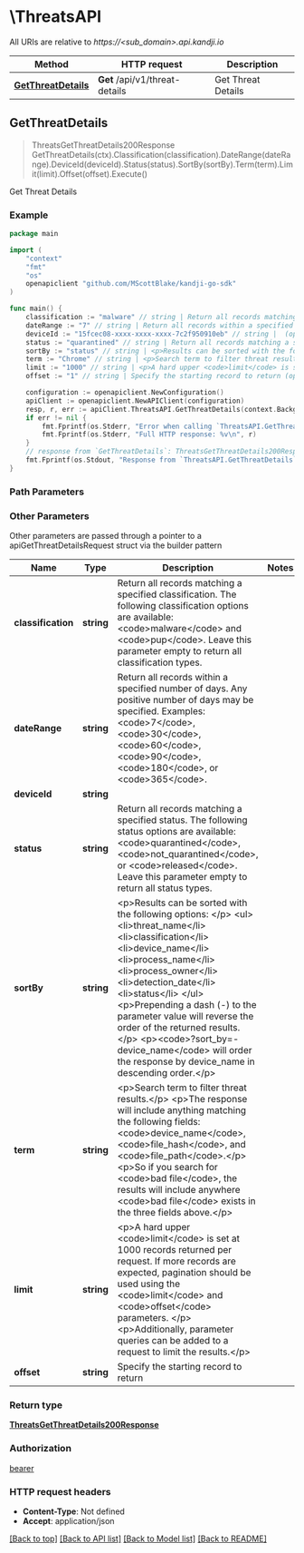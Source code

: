 # \ThreatsAPI

All URIs are relative to *https://&lt;sub_domain&gt;.api.kandji.io*

Method | HTTP request | Description
------------- | ------------- | -------------
[**GetThreatDetails**](ThreatsAPI.md#GetThreatDetails) | **Get** /api/v1/threat-details | Get Threat Details



## GetThreatDetails

> ThreatsGetThreatDetails200Response GetThreatDetails(ctx).Classification(classification).DateRange(dateRange).DeviceId(deviceId).Status(status).SortBy(sortBy).Term(term).Limit(limit).Offset(offset).Execute()

Get Threat Details



### Example

```go
package main

import (
	"context"
	"fmt"
	"os"
	openapiclient "github.com/MScottBlake/kandji-go-sdk"
)

func main() {
	classification := "malware" // string | Return all records matching a specified classification. The following classification options are available: <code>malware</code> and <code>pup</code>. Leave this parameter empty to return all classification types. (optional)
	dateRange := "7" // string | Return all records within a specified number of days. Any positive number of days may be specified. Examples: <code>7</code>, <code>30</code>, <code>60</code>, <code>90</code>, <code>180</code>, or <code>365</code>. (optional)
	deviceId := "15fcec08-xxxx-xxxx-xxxx-7c2f950910eb" // string |  (optional)
	status := "quarantined" // string | Return all records matching a specified status. The following status options are available: <code>quarantined</code>, <code>not_quarantined</code>, or <code>released</code>. Leave this parameter empty to return all status types. (optional)
	sortBy := "status" // string | <p>Results can be sorted with the following options: </p> <ul> <li>threat_name</li> <li>classification</li> <li>device_name</li> <li>process_name</li> <li>process_owner</li> <li>detection_date</li> <li>status</li> </ul> <p>Prepending a dash (-) to the parameter value will reverse the order of the returned results.</p> <p><code>?sort_by=-device_name</code> will order the response by device_name in descending order.</p> (optional)
	term := "Chrome" // string | <p>Search term to filter threat results.</p> <p>The response will include anything matching the following fields: <code>device_name</code>, <code>file_hash</code>, and <code>file_path</code>.</p> <p>So if you search for <code>bad file</code>, the results will include anywhere <code>bad file</code> exists in the three fields above.</p> (optional)
	limit := "1000" // string | <p>A hard upper <code>limit</code> is set at 1000 records returned per request. If more records are expected, pagination should be used using the <code>limit</code> and <code>offset</code> parameters. </p> <p>Additionally, parameter queries can be added to a request to limit the results.</p> (optional)
	offset := "1" // string | Specify the starting record to return (optional)

	configuration := openapiclient.NewConfiguration()
	apiClient := openapiclient.NewAPIClient(configuration)
	resp, r, err := apiClient.ThreatsAPI.GetThreatDetails(context.Background()).Classification(classification).DateRange(dateRange).DeviceId(deviceId).Status(status).SortBy(sortBy).Term(term).Limit(limit).Offset(offset).Execute()
	if err != nil {
		fmt.Fprintf(os.Stderr, "Error when calling `ThreatsAPI.GetThreatDetails``: %v\n", err)
		fmt.Fprintf(os.Stderr, "Full HTTP response: %v\n", r)
	}
	// response from `GetThreatDetails`: ThreatsGetThreatDetails200Response
	fmt.Fprintf(os.Stdout, "Response from `ThreatsAPI.GetThreatDetails`: %v\n", resp)
}
```

### Path Parameters



### Other Parameters

Other parameters are passed through a pointer to a apiGetThreatDetailsRequest struct via the builder pattern


Name | Type | Description  | Notes
------------- | ------------- | ------------- | -------------
 **classification** | **string** | Return all records matching a specified classification. The following classification options are available: &lt;code&gt;malware&lt;/code&gt; and &lt;code&gt;pup&lt;/code&gt;. Leave this parameter empty to return all classification types. | 
 **dateRange** | **string** | Return all records within a specified number of days. Any positive number of days may be specified. Examples: &lt;code&gt;7&lt;/code&gt;, &lt;code&gt;30&lt;/code&gt;, &lt;code&gt;60&lt;/code&gt;, &lt;code&gt;90&lt;/code&gt;, &lt;code&gt;180&lt;/code&gt;, or &lt;code&gt;365&lt;/code&gt;. | 
 **deviceId** | **string** |  | 
 **status** | **string** | Return all records matching a specified status. The following status options are available: &lt;code&gt;quarantined&lt;/code&gt;, &lt;code&gt;not_quarantined&lt;/code&gt;, or &lt;code&gt;released&lt;/code&gt;. Leave this parameter empty to return all status types. | 
 **sortBy** | **string** | &lt;p&gt;Results can be sorted with the following options: &lt;/p&gt; &lt;ul&gt; &lt;li&gt;threat_name&lt;/li&gt; &lt;li&gt;classification&lt;/li&gt; &lt;li&gt;device_name&lt;/li&gt; &lt;li&gt;process_name&lt;/li&gt; &lt;li&gt;process_owner&lt;/li&gt; &lt;li&gt;detection_date&lt;/li&gt; &lt;li&gt;status&lt;/li&gt; &lt;/ul&gt; &lt;p&gt;Prepending a dash (-) to the parameter value will reverse the order of the returned results.&lt;/p&gt; &lt;p&gt;&lt;code&gt;?sort_by&#x3D;-device_name&lt;/code&gt; will order the response by device_name in descending order.&lt;/p&gt; | 
 **term** | **string** | &lt;p&gt;Search term to filter threat results.&lt;/p&gt; &lt;p&gt;The response will include anything matching the following fields: &lt;code&gt;device_name&lt;/code&gt;, &lt;code&gt;file_hash&lt;/code&gt;, and &lt;code&gt;file_path&lt;/code&gt;.&lt;/p&gt; &lt;p&gt;So if you search for &lt;code&gt;bad file&lt;/code&gt;, the results will include anywhere &lt;code&gt;bad file&lt;/code&gt; exists in the three fields above.&lt;/p&gt; | 
 **limit** | **string** | &lt;p&gt;A hard upper &lt;code&gt;limit&lt;/code&gt; is set at 1000 records returned per request. If more records are expected, pagination should be used using the &lt;code&gt;limit&lt;/code&gt; and &lt;code&gt;offset&lt;/code&gt; parameters. &lt;/p&gt; &lt;p&gt;Additionally, parameter queries can be added to a request to limit the results.&lt;/p&gt; | 
 **offset** | **string** | Specify the starting record to return | 

### Return type

[**ThreatsGetThreatDetails200Response**](ThreatsGetThreatDetails200Response.md)

### Authorization

[bearer](../README.md#bearer)

### HTTP request headers

- **Content-Type**: Not defined
- **Accept**: application/json

[[Back to top]](#) [[Back to API list]](../README.md#documentation-for-api-endpoints)
[[Back to Model list]](../README.md#documentation-for-models)
[[Back to README]](../README.md)

